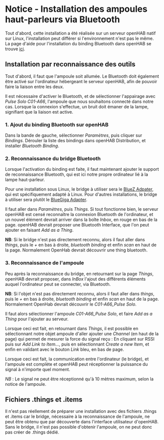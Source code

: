 # Notice - Installation des ampoules haut-parleurs via Bluetooth

Tout d'abord, cette installation a été réalisée sur un serveur openHAB natif sur Linux, l'installation peut différer si l'environnement n'est pas le même. La page d'aide pour l'installation du binding Bluetooth dans openHAB se trouve [ici](https://www.openhab.org/addons/bindings/bluetooth/).

## Installation par reconnaissance des outils

Tout d'abord, il faut que l'ampoule soit allumée. Le Bluetooth doit également être activé sur l'ordinateur hébergeant le serveur openHAB, afin de pouvoir faire la liaison entre les deux.

Il est nécessaire d'activer le Bluetooth, et de sélectionner l'appairage avec *Pulse Solo C01-A66*, l'ampoule que nous souhaitons connecté dans notre cas.
Lorsque la connexion s'effectue, un bruit doit émaner de la lampe, signifiant que la liaison est active.

### 1. Ajout du binding Bluetooth sur openHAB

Dans la bande de gauche, sélectionner *Paramètres*, puis cliquer sur *Bindings*.
Dérouler la liste des bindings dans openHAB Distribution, et installer *Bluetooth Binding*.

### 2. Reconnaissance du bridge Bluetooth

Lorsque l'activation du binding est faite, il faut maintenant ajouter le support de reconnaissance Bluetooth, qui est ici notre propre ordinateur lié à la lampe haut-parleur.

Pour une installation sous Linux, le bridge à utiliser sera le [BlueZ Adpater](https://www.openhab.org/addons/bindings/bluetooth.bluez/), qui est spécifiquement adapté à Linux.
Pour d'autres installations, le bridge à utiliser sera plutôt le [BlueGiga Adapter](https://www.openhab.org/addons/bindings/bluetooth.bluegiga/).

Il faut aller dans *Paramètres*, puis *Things*.
Si tout fonctionne bien, le serveur openHAB est censé reconnaître la connexion Bluetooth de l'ordinateur, et un nouvel élément devrait arriver dans la boîte *Inbox*, en rouge en bas de la page. openHAB devrait proposer une Bluetooth Interface, que l'on peut ajouter en faisant *Add as a Thing*.

**NB**: Si le bridge n'est pas directement reconnu, alors il faut aller dans *things*, puis le *+* en bas à droite, *bluetooth binding* et enfin *scan* en haut de la page.
Normalement OpenHab devrait découvrir une thing bluetooth.

### 3. Reconnaissance de l'ampoule

Peu après la reconnaissance du bridge, en retournant sur la page *Things*, openHAB devrait proposer, dans *InBox* l'ajout des différents éléments auquel l'ordinateur peut se connecter, via Bluetooth. 

**NB**: Si l'objet n'est pas directement reconnu, alors il faut aller dans *things*, puis le *+* en bas à droite, *bluetooth binding* et enfin *scan* en haut de la page.
Normalement OpenHab devrait découvrir le *C01-A66_Pulse Solo*.

Il faut alors sélectionner l'ampoule *C01-A66_Pulse Solo*, et faire *Add as a Thing* pour l'ajouter au serveur.

Lorsque ceci est fait, en retournant dans *Things*, il est possible en sélectionnant notre objet ampoule d'aller ajouter une *Channel* (en haut de la page) qui permet de mesurer la force du signal reçu : En cliquant sur RSSI puis sur *Add Link to Item...*, puis en sélectionnant *Create a new Item*, et enfin en validant avec le bouton *Link* bleu, en bas de page.

Lorsque ceci est fait, la communication entre l'ordinateur (le bridge), et l'ampoule est complète et openHAB peut réceptionner la puissance du signal à n'importe quel moment.

*NB* : Le signal ne peut être réceptionné qu'à 10 mètres maximum, selon la notice de l'ampoule.

## Fichiers .things et .items

Il n'est pas réellement de préparer une installation avec des fichiers .things et .items car le bridge, nécessaire à la reconnaissance de l'ampoule, ne peut être obtenu que par découverte dans l'interface utilisateur d'openHAB. Sans le bridge, il n'est pas possible d'obtenir l'ampoule, on ne peut donc pas créer de .things dédié.
